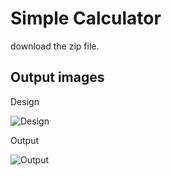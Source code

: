 # Simple Calculator

download the zip file.

## Output images

Design

![Design](https://github.com/sakshinitnaware/koylin-calculator/blob/main/design.PNG)

Output

![Output](https://github.com/sakshinitnaware/koylin-calculator/blob/main/Output%20Calculator.jpg)
